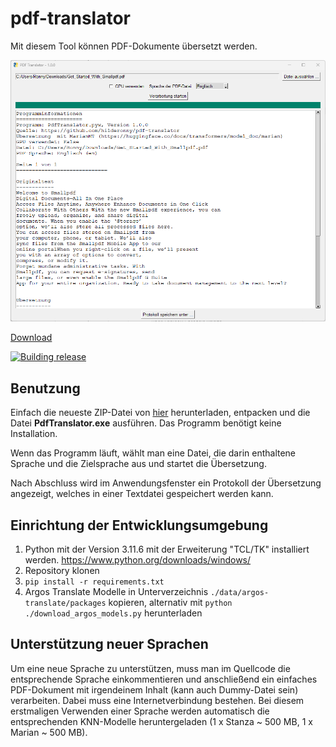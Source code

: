 # pdf-translator

Mit diesem Tool können PDF-Dokumente übersetzt werden.

![](images/application.png)

[Download](https://github.com/hilderonny/pdf-translator/releases)

[![Building release](https://github.com/hilderonny/pdf-translator/actions/workflows/PyInstaller.yml/badge.svg)](https://github.com/hilderonny/pdf-translator/actions/workflows/PyInstaller.yml)

## Benutzung

Einfach die neueste ZIP-Datei von [hier](https://github.com/hilderonny/pdf-translator/releases) herunterladen, entpacken und die Datei **PdfTranslator.exe** ausführen. Das Programm benötigt keine Installation.

Wenn das Programm läuft, wählt man eine Datei, die darin enthaltene Sprache und die Zielsprache aus und startet die Übersetzung.

Nach Abschluss wird im Anwendungsfenster ein Protokoll der Übersetzung angezeigt, welches in einer Textdatei gespeichert werden kann.

## Einrichtung der Entwicklungsumgebung

1. Python mit der Version 3.11.6 mit der Erweiterung "TCL/TK" installiert werden. https://www.python.org/downloads/windows/
1. Repository klonen
1. `pip install -r requirements.txt`
1. Argos Translate Modelle in Unterverzeichnis `./data/argos-translate/packages` kopieren, alternativ mit `python ./download_argos_models.py` herunterladen

## Unterstützung neuer Sprachen

Um eine neue Sprache zu unterstützen, muss man im Quellcode die entsprechende Sprache einkommentieren und anschließend
ein einfaches PDF-Dokument mit irgendeinem Inhalt (kann auch Dummy-Datei sein) verarbeiten. Dabei muss eine Internetverbindung bestehen.
Bei diesem erstmaligen Verwenden einer Sprache werden automatisch die entsprechenden KNN-Modelle heruntergeladen (1 x Stanza ~ 500 MB, 1 x Marian ~ 500 MB).